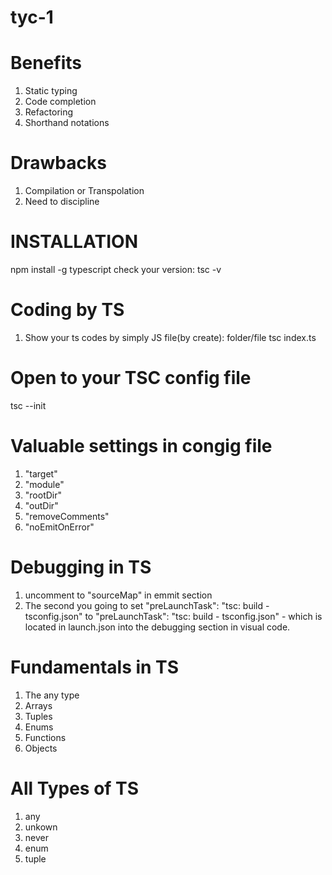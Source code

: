 # tyc-1

# Benefits
1. Static typing
2. Code completion
3. Refactoring
4. Shorthand notations

# Drawbacks
1. Compilation or Transpolation
2. Need to discipline

# INSTALLATION
npm install -g typescript
check your version:
tsc -v

# Coding by TS
1. Show your ts codes by simply JS file(by create):
folder/file tsc index.ts

# Open to your TSC config file
tsc --init
# Valuable settings in congig file
1. "target"
2. "module"
3. "rootDir"
4. "outDir"
5. "removeComments"
6. "noEmitOnError"

# Debugging in TS
1. uncomment to "sourceMap" in emmit section
2. The second you going to set "preLaunchTask": "tsc: build - tsconfig.json" to  "preLaunchTask": "tsc: build - tsconfig.json" - which is located in launch.json into the debugging section in visual code.

# Fundamentals in TS
1. The any type
2. Arrays
3. Tuples
4. Enums
5. Functions
6. Objects

# All Types of TS
1. any
2. unkown
3. never
4. enum
5. tuple



